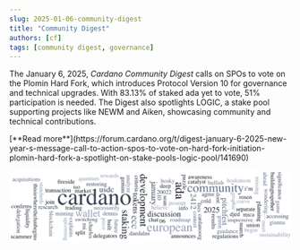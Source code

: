 ```yaml
---
slug: 2025-01-06-community-digest
title: "Community Digest"
authors: [cf]
tags: [community digest, governance]
---
```



The January 6, 2025, *Cardano Community Digest* calls on SPOs to vote on the Plomin Hard Fork, which introduces Protocol Version 10 for governance and technical upgrades. With 83.13% of staked ada yet to vote, 51% participation is needed. The Digest also spotlights LOGIC, a stake pool supporting projects like NEWM and Aiken, showcasing community and technical contributions.

<div style={{ textAlign: 'right' }}>
 [**Read more**](https://forum.cardano.org/t/digest-january-6-2025-new-year-s-message-call-to-action-spos-to-vote-on-hard-fork-initiation-plomin-hard-fork-a-spotlight-on-stake-pools-logic-pool/141690) 
</div>

 ![community digest](./community-digest.png)

